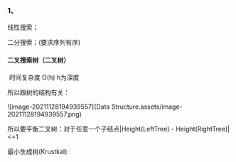 



### 1、 

线性搜索；

二分搜索；(要求序列有序)



#### 二叉搜索树（二叉树）

​	时间复杂度 O(h)  h为深度

所以跟树的结构有关：

![image-20211128194939557](Data Structure.assets/image-20211128194939557.png)

所以要平衡二叉树：对于任意一个子结点|Height(LeftTree) - Height(RightTree)| <=1





最小生成树(Krustkal):

